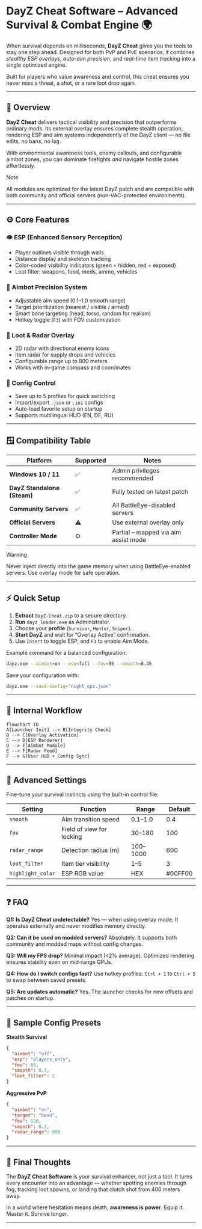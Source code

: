 # DayZ Cheat Software – Advanced Survival & Combat Engine 🌍

When survival depends on milliseconds, **DayZ Cheat** gives you the tools to stay one step ahead. Designed for both PvP and PvE scenarios, it combines *stealthy ESP overlays*, *auto-aim precision*, and *real-time item tracking* into a single optimized engine.

Built for players who value awareness and control, this cheat ensures you never miss a threat, a shot, or a rare loot drop again.

---

## 🧭 Overview

**DayZ Cheat** delivers tactical visibility and precision that outperforms ordinary mods. Its external overlay ensures complete stealth operation, rendering ESP and aim systems independently of the DayZ client — no file edits, no bans, no lag.

With environmental awareness tools, enemy callouts, and configurable aimbot zones, you can dominate firefights *and* navigate hostile zones effortlessly.

> [!NOTE]
> All modules are optimized for the latest DayZ patch and are compatible with both community and official servers (non-VAC-protected environments).

---

## ⚙️ Core Features

### 👁 ESP (Enhanced Sensory Perception)

* Player outlines visible through walls
* Distance display and skeleton tracking
* Color-coded visibility indicators (green = hidden, red = exposed)
* Loot filter: weapons, food, meds, ammo, vehicles

### 🎯 Aimbot Precision System

* Adjustable aim speed (0.1–1.0 smooth range)
* Target prioritization (nearest / visible / armed)
* Smart bone targeting (head, torso, random for realism)
* Hotkey toggle (`F3`) with FOV customization

### 🧭 Loot & Radar Overlay

* 2D radar with directional enemy icons
* Item radar for supply drops and vehicles
* Configurable range up to 800 meters
* Works with in-game compass and coordinates

### 🧩 Config Control

* Save up to 5 profiles for quick switching
* Import/export `.json` or `.ini` configs
* Auto-load favorite setup on startup
* Supports multilingual HUD (EN, DE, RU)

---

## 🪟 Compatibility Table

| Platform                    | Supported | Notes                                |
| --------------------------- | --------- | ------------------------------------ |
| **Windows 10 / 11**         | ✅         | Admin privileges recommended         |
| **DayZ Standalone (Steam)** | ✅         | Fully tested on latest patch         |
| **Community Servers**       | ✅         | All BattleEye-disabled servers       |
| **Official Servers**        | ⚠️        | Use external overlay only            |
| **Controller Mode**         | ⚙️        | Partial – mapped via aim assist mode |

> [!WARNING]
> Never inject directly into the game memory when using BattleEye-enabled servers. Use overlay mode for safe operation.

---

## ⚡ Quick Setup

1. **Extract** `DayZ-Cheat.zip` to a secure directory.
2. **Run** `dayz_loader.exe` as Administrator.
3. Choose your **profile** (`Survivor`, `Hunter`, `Sniper`).
4. **Start DayZ** and wait for “Overlay Active” confirmation.
5. Use `Insert` to toggle ESP, and `F3` to enable Aim Mode.

Example command for a balanced configuration:

```bash
dayz.exe --aimbot=on --esp=full --fov=95 --smooth=0.45
```

Save your configuration with:

```bash
dayz.exe --save-config="night_ops.json"
```

---

## 🧩 Internal Workflow

```mermaid
flowchart TD
A[Launcher Init] --> B[Integrity Check]
B --> C[Overlay Activation]
C --> D[ESP Renderer]
D --> E[Aimbot Module]
E --> F[Radar Feed]
F --> G[User HUD + Config Sync]
```

---

## 🧠 Advanced Settings

Fine-tune your survival instincts using the built-in control file:

| Setting           | Function                  | Range    | Default |
| ----------------- | ------------------------- | -------- | ------- |
| `smooth`          | Aim transition speed      | 0.1–1.0  | 0.4     |
| `fov`             | Field of view for locking | 30–180   | 100     |
| `radar_range`     | Detection radius (m)      | 100–1000 | 600     |
| `loot_filter`     | Item tier visibility      | 1–5      | 3       |
| `highlight_color` | ESP RGB value             | HEX      | #00FF00 |

---

## ❓ FAQ

**Q1: Is DayZ Cheat undetectable?**
Yes — when using overlay mode. It operates externally and never modifies memory directly.

**Q2: Can it be used on modded servers?**
Absolutely. It supports both community and modded maps without config changes.

**Q3: Will my FPS drop?**
Minimal impact (<2% average). Optimized rendering ensures stability even on mid-range GPUs.

**Q4: How do I switch configs fast?**
Use hotkey profiles: `Ctrl + 1` to `Ctrl + 5` to swap between saved presets.

**Q5: Are updates automatic?**
Yes. The launcher checks for new offsets and patches on startup.

---

## 🧭 Sample Config Presets

**Stealth Survival**

```json
{
  "aimbot": "off",
  "esp": "players_only",
  "fov": 85,
  "smooth": 0.7,
  "loot_filter": 2
}
```

**Aggressive PvP**

```json
{
  "aimbot": "on",
  "target": "head",
  "fov": 120,
  "smooth": 0.3,
  "radar_range": 800
}
```

---

## 🚀 Final Thoughts

The **DayZ Cheat Software** is your survival enhancer, not just a tool. It turns every encounter into an advantage — whether spotting enemies through fog, tracking loot spawns, or landing that clutch shot from 400 meters away.

In a world where hesitation means death, **awareness is power**. Equip it. Master it. Survive longer.

---
